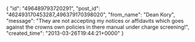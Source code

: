  {
   "id": "496489793720291",
   "post_id": "462493170453287_496379170398020",
   "from_name": "Dean Kory",
   "message": "They are not  accepting my notices or affidavits which goes against the crowns own policies in there manual under charge screening!",
   "created_time": "2013-03-26T19:44:21+0000"
 }
